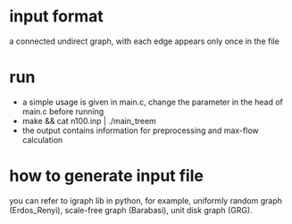 # input format
a connected undirect graph, with each edge appears only once in the file

# run
* a simple usage is given in main.c, change the parameter in the head of main.c before running
* make && cat n100.inp | ./main_treem
* the output contains information for preprocessing and max-flow calculation

# how to generate input file
you can refer to igraph lib in python, for example, uniformly random graph (Erdos_Renyi), scale-free graph (Barabasi), unit disk graph (GRG).
